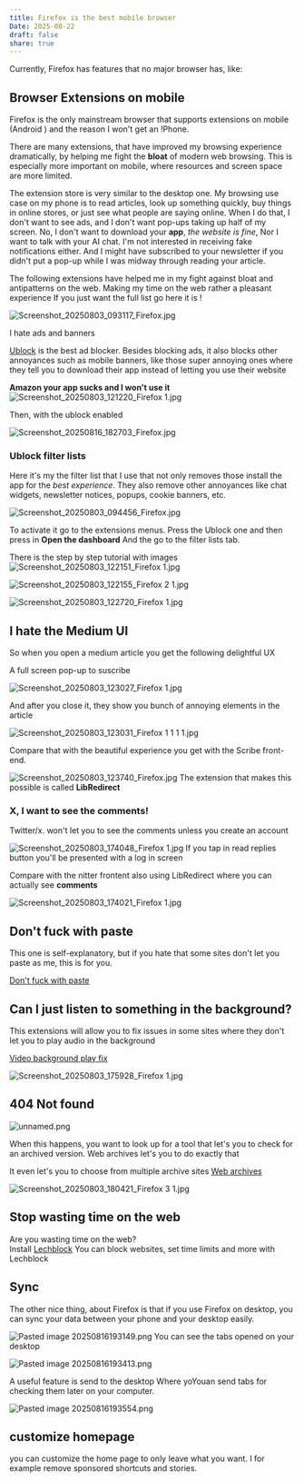 ```yaml
---
title: Firefox is the best mobile browser
Date: 2025-08-22
draft: false
share: true
---
```

Currently, Firefox has features that no major browser has, like:
## Browser Extensions on mobile 

Firefox is the only mainstream browser that supports extensions on mobile (Android ) and the reason I won't get an !Phone.

There are many extensions, that have improved my browsing experience dramatically, by helping me fight the **bloat** of modern web browsing. This is especially more important on mobile, where resources and screen space are more limited. 

The extension store is very similar to the desktop one. My browsing use case on my phone is to read articles, look up something quickly, buy things in online stores, or just see what people are saying online. When I do that, I don't want to see ads, and I don't want pop-ups taking up half of my screen.
No, I don't want to download your **app**, 
_the website is fine_, Nor I want to talk with your AI chat. I'm not interested in receiving fake notifications either. And I might have subscribed to your newsletter if you didn't put a pop-up while I was midway through reading your article. 

The following extensions have helped me in my fight against bloat and antipatterns on the web. Making my time on the web rather  a  pleasant experience
If you just want the full list go here it is !

![Screenshot_20250803_093117_Firefox.jpg](../../static/Screenshot_20250803_093117_Firefox.jpg)

 I hate ads and banners

[Ublock](https://addons.mozilla.org/en-US/firefox/addon/ublock-origin/)  is the best ad blocker. Besides blocking ads, it also blocks other annoyances such as mobile banners, like those super annoying ones where they tell you to download their app instead of letting you use their website

 **Amazon your app sucks and I won't use it** ![Screenshot_20250803_121220_Firefox 1.jpg](../../static/Screenshot_20250803_121220_Firefox%201.jpg)
 
Then, with the ublock enabled 

![Screenshot_20250816_182703_Firefox.jpg](../../static/Screenshot_20250816_182703_Firefox.jpg)

### Ublock filter lists
Here it's my the filter list that I use that not only removes those install the app for the  _best experience_. They also remove other annoyances like  chat widgets, newsletter notices, popups, cookie banners, etc.

![Screenshot_20250803_094456_Firefox.jpg](../../static/Screenshot_20250803_094456_Firefox.jpg)

To activate it go to  the 
extensions menus.
Press the  Ublock one and then press in 
**Open the dashboard** 
And the go to the filter lists tab.

There is the step by step tutorial with images 
![Screenshot_20250803_122151_Firefox 1.jpg](../../static/Screenshot_20250803_122151_Firefox%201.jpg)

![Screenshot_20250803_122155_Firefox 2 1.jpg](../../static/Screenshot_20250803_122155_Firefox%202%201.jpg)

![Screenshot_20250803_122720_Firefox 1.jpg](../../static/Screenshot_20250803_122720_Firefox%201.jpg)
 
## I hate the Medium UI 

So when you open a medium article you get the following delightful UX

A full screen pop-up to suscribe

![Screenshot_20250803_123027_Firefox 1.jpg](../../static/Screenshot_20250803_123027_Firefox%201.jpg)

And after you close it, they show you  bunch of annoying elements in the article 

![Screenshot_20250803_123031_Firefox 1 1 1 1.jpg](../../static/Screenshot_20250803_123031_Firefox%201%201%201%201.jpg)

Compare that with the beautiful experience you get with the Scribe front-end.

![Screenshot_20250803_123740_Firefox.jpg](../../static/Screenshot_20250803_123740_Firefox.jpg)
The extension that makes this possible is called **LibRedirect**

### X, I want to see the comments!

Twitter/x. won't let you to see the comments unless you create an account

![Screenshot_20250803_174048_Firefox 1.jpg](../../static/Screenshot_20250803_174048_Firefox%201.jpg)
If you tap in read replies button you'll be presented with a log in screen

Compare with the nitter frontent also using LibRedirect  where you can actually see **comments**


![Screenshot_20250803_174021_Firefox 1.jpg](../../static/Screenshot_20250803_174021_Firefox%201.jpg)
## Don't fuck with paste 

This one is self-explanatory, but if you hate that some sites don't let you paste as me, this is for you.

[Don't fuck with paste](https://addons.mozilla.org/en-US/firefox/addon/don-t-fuck-with-paste/?utm_source=addons.mozilla.org&utm_medium=referral&utm_content=search)
## Can I just listen to something in the background?

This extensions will allow you to fix issues in some sites where they don't let you to play audio in the background 

[Video background play fix](https://addons.mozilla.org/en-US/firefox/addon/video-background-play-fix/)

![Screenshot_20250803_175928_Firefox 1.jpg](../../static/Screenshot_20250803_175928_Firefox%201.jpg)


## 404 Not found 

![unnamed.png](../../static/unnamed.png)

When this happens, you want to look up for a tool that let's you to check for an archived version.
Web archives let's you to do exactly that

It even let's you to choose from multiple archive sites 
[Web archives](https://addons.mozilla.org/en-US/firefox/addon/view-page-archive/)

![Screenshot_20250803_180421_Firefox 3 1.jpg](../../static/Screenshot_20250803_180421_Firefox%203%201.jpg)

## Stop wasting time on the web 

Are you wasting time on the web?  
Install [Lechblock](https://addons.mozilla.org/en-US/firefox/addon/leechblock-ng/)
You can block websites, set time limits and more with Lechblock 



##   Sync

 The other nice thing, about Firefox is that if you use Firefox on desktop, you can sync your data between your phone and your desktop easily.
 
![Pasted image 20250816193149.png](../../static/Pasted%20image%2020250816193149.png)
You can see the tabs opened on your desktop 


![Pasted image 20250816193413.png](../../static/Pasted%20image%2020250816193413.png)


A useful feature is send to the  desktop Where yoYouan send tabs for checking them later  on your computer.

![Pasted image 20250816193554.png](../../static/Pasted%20image%2020250816193554.png)


## customize homepage 

you can customize the home page to only leave what you want. I for example remove sponsored shortcuts and stories.
